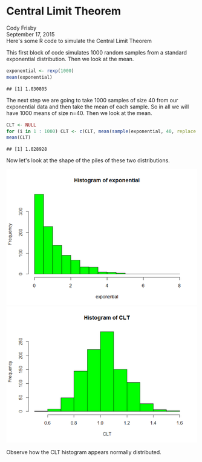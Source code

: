# Central Limit Theorem
Cody Frisby  
September 17, 2015  
Here's some R code to simulate the Central Limit Theorem

This first block of code simulates 1000 random samples from a standard exponential
distribution.  Then we look at the mean.

```r
exponential <- rexp(1000)
mean(exponential)
```

```
## [1] 1.030805
```
The next step we are going to take 1000 samples of size 40 from our exponential data
and then take the mean of each sample.  So in all we will have 1000 means 
of size n=40.  Then we look at the mean.

```r
CLT <- NULL
for (i in 1 : 1000) CLT <- c(CLT, mean(sample(exponential, 40, replace = TRUE)))
mean(CLT)
```

```
## [1] 1.028928
```

Now let's look at the shape of the piles of these two distributions.

![](CLT_files/figure-html/unnamed-chunk-3-1.png) ![](CLT_files/figure-html/unnamed-chunk-3-2.png) 

Observe how the CLT histogram appears normally distributed.
